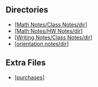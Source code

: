 ## Directories
- [[Math Notes/Class Notes/dir]]
- [[Math Notes/HW Notes/dir]]
- [[Writing Notes/Class Notes/dir]]
- [[orientation notes/dir]]
## Extra Files
- [[purchases]]





[//begin]: # "Autogenerated link references for markdown compatibility"
[Math Notes/Class Notes/dir]: <docs/Math Notes/Class Notes/dir.md> "Math Class Dir"
[Math Notes/HW Notes/dir]: <docs/Math Notes/HW Notes/dir.md> "Math HW Notes Directory"
[Writing Notes/Class Notes/dir]: <docs/Writing Notes/Class Notes/dir.md> "Math Class Dir"
[orientation notes/dir]: <docs/orientation notes/dir.md> "Orientation Notes Directory"
[purchases]: docs/Purchases/purchases.md "Purchases"
[//end]: # "Autogenerated link references"
